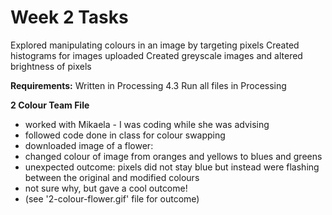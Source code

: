 # Week 2 Tasks

Explored manipulating colours in an image by targeting pixels
Created histograms for images uploaded
Created greyscale images and altered brightness of pixels

**Requirements:**
Written in Processing 4.3
Run all files in Processing

**2 Colour Team File**

- worked with Mikaela - I was coding while she was advising 
- followed code done in class for colour swapping
- downloaded image of a flower:
- changed colour of image from oranges and yellows to blues and greens
- unexpected outcome: pixels did not stay blue but instead were flashing between the original and modified colours
- not sure why, but gave a cool outcome!
- (see '2-colour-flower.gif' file for outcome)


